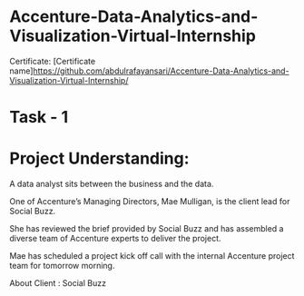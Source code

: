 # Accenture-Data-Analytics-and-Visualization-Virtual-Internship
Certificate:
[Certificate name]https://github.com/abdulrafayansari/Accenture-Data-Analytics-and-Visualization-Virtual-Internship/


# Task - 1
# Project Understanding:
A data analyst sits between the business and the data.

One of Accenture’s Managing Directors, Mae Mulligan, is the client lead for Social Buzz.

She has reviewed the brief provided by Social Buzz and has assembled a diverse team of Accenture experts to deliver the project.

Mae has scheduled a project kick off call with the internal Accenture project team for tomorrow morning.

About Client : Social Buzz
